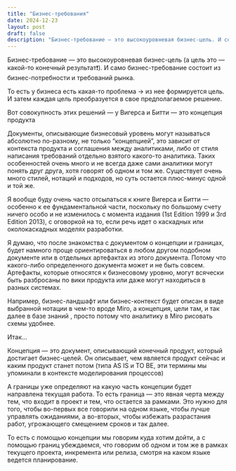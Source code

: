 ```yaml
---
title: "Бизнес-требования"
date: 2024-12-23
layout: post
draft: false
description: "Бизнес-требование — это высокоуровневая бизнес-цель. И состоит из бизнес-потребности и требований рынка"
---
```



Бизнес-требование — это высокоуровневая бизнес-цель (а цель это — какой-то конечный результат❗). И само бизнес-требование состоит из бизнес-потребности и требований рынка.

То есть у бизнеса есть какая-то проблема -> из нее формируется цель. И затем каждая цель преобразуется в свое предполагаемое решение.

Вот совокупность этих решений — у Вигерса и Битти — это концепция продукта

Документы, описывающие бизнесовый уровень могут называться абсолютно по-разному, не только “концепцией”, это зависит от контекста продукта и соглашения между аналитиками, либо от стиля написания требований отдельно взятого какого-то аналитика. Таких особенностей очень много и не всегда даже сами аналитики могут понять друг друга, хотя говорят об одном и том же. Существует очень много стилей, нотаций и подходов, но суть остается плюс-минус одной и той же.

Я вообще буду очень часто отсылаться к книге Вигерса и Битти — особенно к ее фундаментальной части, поскольку по большому счету ничего особо и не изменилось с момента издания (1st Edition 1999 и 3rd Edition 2013), с оговоркой на то, если речь идет о каскадных или околокаскадных моделях разработки.

Я думаю, что после знакомства с документом о концепции и границах, будет намного проще ориентироваться в любом другом подобном документе или в отдельных артефактах из этого документа. Потому что какого-либо определенного документа может и не быть совсем. Артефакты, которые относятся к бизнесовому уровню, могут всячески быть разбросаны по вики продукта или даже могут находиться в разных системах.

Например, бизнес-ландшафт или бизнес-контекст будет описан в виде выбранной нотации в чем-то вроде Miro, а концепция, цели там, и так далее в базе знаний , просто потому что аналитику в Miro рисовать схемы удобнее.

Итак…

Концепция — это документ, описывающий конечный продукт, который достигает бизнес-целей. Он описывает, чем является продукт сейчас и каким продукт станет потом (типа AS IS и TO BE, эти термины мы упоминали в контексте моделирования процессов)

А границы уже определяют на какую часть концепции будет направлена текущая работа. То есть граница — это явная черта между тем, что входит в проект и тем, что остается за рамками. Это нужно для того, чтобы во-первых все говорили на одном языке, чтобы лучше управлять ожиданиями, а во-вторых, чтобы избежать разрастания работ, угрожающего смещением сроков и так далее.

То есть с помощью концепции мы говорим куда хотим дойти, а с помощью границ убеждаемся, что говорим об одном и том же в рамках текущего проекта, инкремента или релиза, смотря на каком языке ведется планирование.
